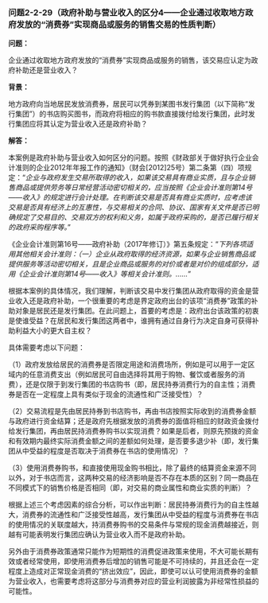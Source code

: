 ### 问题2-2-29（政府补助与营业收入的区分4——企业通过收取地方政府发放的“消费券”实现商品或服务的销售交易的性质判断）

**问题：**

企业通过收取地方政府发放的“消费券”实现商品或服务的销售，该交易应认定为政府补助还是营业收入？

**背景：**

地方政府向当地居民发放消费券，居民可以凭券到某图书发行集团（以下简称“发行集团”）的书店购买图书，而政府将相应的购书款直接拨付给发行集团，此时发行集团应将其认定为营业收入还是政府补助？

**解答：**

本案例是政府补助与营业收入如何区分的问题。按照《财政部关于做好执行企业会计准则的企业2012年年报工作的通知》（财会[2012]25号）第二条第（四）项规定：“*企业与政府发生交易所取得的收入，如果该交易具有商业实质，且与企业销售商品或提供劳务等日常经营活动密切相关的，应当按照《企业会计准则第14号——收入》的规定进行会计处理。在判断该交易是否具有商业实质时，应考虑该交易是否具有经济上的互惠性，与交易相关的合同、协议、国家有关文件是否已明确规定了交易目的、交易双方的权利和义务，如属于政府采购的，是否已履行相关的政府采购程序等。*”

《企业会计准则第16号——政府补助（2017年修订）》第五条规定：“*下列各项适用其他相关会计准则：（一）企业从政府取得的经济资源，如果与企业销售商品或提供服务等活动密切相关，且是企业商品或服务的对价或者是对价的组成部分，适用《企业会计准则第14号——收入》等相关会计准则。……*”

根据本案例的具体情况，我们理解，判断该交易中发行集团从政府取得的资金是营业收入还是政府补助，一个很重要的考虑是界定政府出台的该项“消费券”政策的补助对象是居民还是发行集团。在此问题上，首要的考虑是：政府出台该政策的初衷是使谁受益？在居民和发行集团这两者中，谁拥有通过自身行为决定自身可获得补助利益大小的更大自主权？

具体需要考虑以下问题：

（1）政府发放给居民的消费券是否限定用途和消费场所，例如是可以用于一定区域内的任意消费支出（例如居民可自由选择将其用于购物、餐饮或者服务的消费），还是仅限于到发行集团的书店购书（即，居民持券消费行为的自主性；消费券是否在一定程度上具有类似于现金的流通性和广泛接受性）？

（2）交易流程是先由居民持券到书店购书，再由书店按照实际收到的消费券金额与政府进行资金结算；还是政府先根据发放的消费券的面值将相应的财政资金拨付给发行集团，再由居民持消费券购书以实现消费？如果是后者，则原先预拨的资金和有效期内最终实际消费金额之间的差额如何处理，是否要多退少补（即，发行集团从中受益的程度是否取决于消费券在书店的使用情况）？

（3）使用消费券购书，和直接使用现金购书相比，除了最终的结算资金来源不同以外，对于书店而言，这两种交易的经济影响是否不存在本质的区别？同一商品在不同模式下的销售价格是否相同（即，对交易的商业属性和商业实质的判断）？

根据上述三个考虑因素的综合分析，可以作出判断：居民持券消费行为的自主性越大，消费券的流通性和广泛接受性越高，发行集团从中受益的程度与消费券在书店的使用情况的关联度越大，持消费券购书的交易条件与常规的现金消费越接近，则越有可能表明发行集团应确认为营业收入而不是政府补助。

另外由于消费券政策通常只能作为短期性的消费促进政策来使用，不大可能长期有效或者经常使用，即使用消费券后增加的销售可能是不可持续的，并且还会在一定程度上造成对正常现金消费的“挤出效应”，因此，即使可以认可使用消费券的金额为营业收入，也需要考虑将这部分与消费券对应的营业利润披露为非经常性损益的可能性。